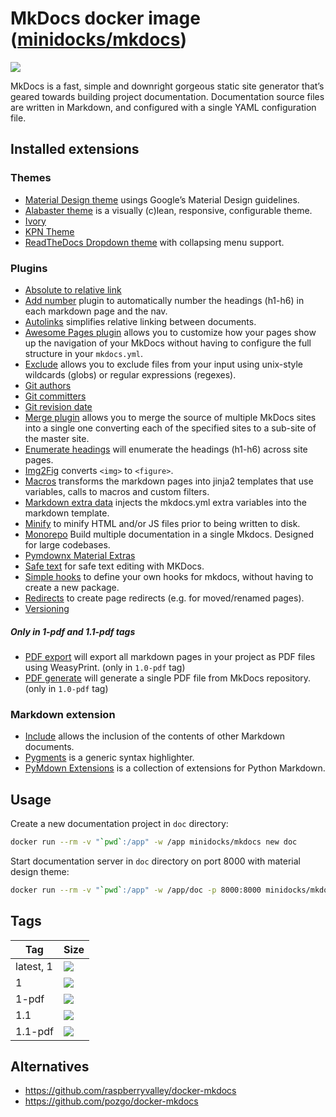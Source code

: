 MkDocs docker image ([minidocks/mkdocs](https://hub.docker.com/r/minidocks/mkdocs))
===================================================================================

![](https://www.fullstackpython.com/img/logos/mkdocs.jpg)

MkDocs is a fast, simple and downright gorgeous static site generator that’s
geared towards building project documentation. Documentation source files are
written in Markdown, and configured with a single YAML configuration file.

Installed extensions
--------------------

### Themes

-   [Material Design theme](https://squidfunk.github.io/mkdocs-material/) usings
    Google’s Material Design guidelines.
-   [Alabaster theme](https://mkdocs-alabaster.ale.sh/) is a visually (c)lean,
    responsive, configurable theme.
-   [Ivory](https://github.com/daizutabi/mkdocs-ivory)
-   [KPN Theme](https://kpn.github.io/mkdocs-kpn-theme/)
-   [ReadTheDocs Dropdown theme](http://readthedocs.sheets.ch/) with collapsing
    menu support.

### Plugins

-   [Absolute to relative
    link](https://github.com/sander76/mkdocs-abs-rel-plugin)
-   [Add number](https://github.com/ignorantshr/mkdocs-add-number-plugin) plugin
    to automatically number the headings (h1-h6) in each markdown page and the
    nav.
-   [Autolinks](https://github.com/midnightprioriem/mkdocs-autolinks-plugin/)
    simplifies relative linking between documents.
-   [Awesome Pages
    plugin](https://github.com/lukasgeiter/mkdocs-awesome-pages-plugin) allows
    you to customize how your pages show up the navigation of your MkDocs
    without having to configure the full structure in your `mkdocs.yml`.
-   [Exclude](https://github.com/apenwarr/mkdocs-exclude) allows you to exclude
    files from your input using unix-style wildcards (globs) or regular
    expressions (regexes).
-   [Git authors](https://github.com/timvink/mkdocs-git-authors-plugin)
-   [Git committers](https://github.com/byrnereese/mkdocs-git-committers-plugin)
-   [Git revision
    date](https://github.com/timvink/mkdocs-git-revision-date-localized-plugin)
-   [Merge plugin](https://github.com/ovasquez/mkdocs-merge) allows you to merge
    the source of multiple MkDocs sites into a single one converting each of the
    specified sites to a sub-site of the master site.
-   [Enumerate
    headings](https://github.com/timvink/mkdocs-enumerate-headings-plugin) will
    enumerate the headings (h1-h6) across site pages.
-   [Img2Fig](https://github.com/stuebersystems/mkdocs-img2fig-plugin) converts
    `<img>` to `<figure>`.
-   [Macros](https://github.com/fralau/mkdocs_macros_plugin) transforms the
    markdown pages into jinja2 templates that use variables, calls to macros and
    custom filters.
-   [Markdown extra
    data](https://github.com/rosscdh/mkdocs-markdownextradata-plugin) injects
    the mkdocs.yml extra variables into the markdown template.
-   [Minify](https://github.com/byrnereese/mkdocs-minify-plugin) to minify HTML
    and/or JS files prior to being written to disk.
-   [Monorepo](https://github.com/spotify/mkdocs-monorepo-plugin) Build multiple
    documentation in a single Mkdocs. Designed for large codebases.
-   [Pymdownx Material
    Extras](https://github.com/facelessuser/mkdocs_pymdownx_material_extras)
-   [Safe text](https://github.com/raimon49/mkdocs-safe-text-plugin) for safe
    text editing with MKDocs.
-   [Simple hooks](https://github.com/aklajnert/mkdocs-simple-hooks) to define
    your own hooks for mkdocs, without having to create a new package.
-   [Redirects](https://github.com/datarobot/mkdocs-redirects) to create page
    redirects (e.g. for moved/renamed pages).
-   [Versioning](https://github.com/zayd62/mkdocs-versioning)

##### Only in 1-pdf and 1.1-pdf tags

-   [PDF export](https://github.com/zhaoterryy/mkdocs-pdf-export-plugin) will
    export all markdown pages in your project as PDF files using WeasyPrint.
    (only in `1.0-pdf` tag)
-   [PDF generate](https://github.com/orzih/mkdocs-with-pdf) will generate a
    single PDF file from MkDocs repository. (only in `1.0-pdf` tag)

### Markdown extension

-   [Include](https://github.com/cmacmackin/markdown-include/) allows the
    inclusion of the contents of other Markdown documents.
-   [Pygments](http://pygments.org/) is a generic syntax highlighter.
-   [PyMdown Extensions](https://facelessuser.github.io/pymdown-extensions/) is
    a collection of extensions for Python Markdown.

Usage
-----

Create a new documentation project in `doc` directory:

```bash
docker run --rm -v "`pwd`:/app" -w /app minidocks/mkdocs new doc
```

Start documentation server in `doc` directory on port 8000 with material design
theme:

```bash
docker run --rm -v "`pwd`:/app" -w /app/doc -p 8000:8000 minidocks/mkdocs serve -a 0.0.0.0:8000 -t material
```

Tags
----

| Tag       | Size                                                                                                            |
|-----------|-----------------------------------------------------------------------------------------------------------------|
| latest, 1 | ![](https://img.shields.io/docker/image-size/minidocks/mkdocs/latest?style=flat-square&logo=docker&label=size)  |
| 1         | ![](https://img.shields.io/docker/image-size/minidocks/mkdocs/1?style=flat-square&logo=docker&label=size)       |
| 1-pdf     | ![](https://img.shields.io/docker/image-size/minidocks/mkdocs/1-pdf?style=flat-square&logo=docker&label=size)   |
| 1.1       | ![](https://img.shields.io/docker/image-size/minidocks/mkdocs/1.1?style=flat-square&logo=docker&label=size)     |
| 1.1-pdf   | ![](https://img.shields.io/docker/image-size/minidocks/mkdocs/1.1-pdf?style=flat-square&logo=docker&label=size) |

Alternatives
------------

-   https://github.com/raspberryvalley/docker-mkdocs
-   https://github.com/pozgo/docker-mkdocs
